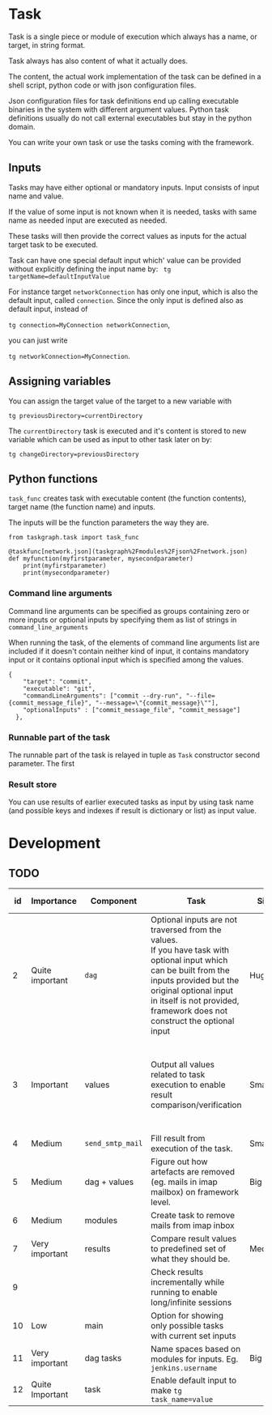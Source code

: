 # Task
Task is a single piece or module of execution which always has a name, or
target, in string format.

Task always has also content of what it actually does.

The content, the actual work implementation of the task can be defined in a shell script, python 
code or with json configuration files.

Json configuration files for task definitions end up calling executable binaries in the system with different argument values.
Python task definitions usually do not call external executables but stay in the python domain.

You can write your own task or use the tasks coming with the framework.

## Inputs
Tasks may have either optional or mandatory inputs. 
Input consists of input name and value.

If the value of some input is not known when it is needed, tasks with same name as 
needed input are executed as needed. 

These tasks will then provide the correct values as inputs for the actual target task 
to be executed.

Task can have one special default input which' value can be provided without explicitly 
defining the input name by:
``` tg targetName=defaultInputValue```

For instance target `networkConnection` has only one input, which is also the default input, 
called `connection`. Since the only input is defined also as default input, instead of 

`tg connection=MyConnection networkConnection`,

 you can just write 
 
`tg networkConnection=MyConnection`. 


## Assigning variables
You can assign the target value of the target to a new variable with
```
tg previousDirectory=currentDirectory
```
The `currentDirectory` task is executed and it's content is stored to new variable 
which can be used as input to other task later on by:

```
tg changeDirectory=previousDirectory
```

## Python functions

`task_func` creates task with executable content (the function contents),
target name (the function name) and inputs.

The inputs will be the function parameters the way they are.

```
from taskgraph.task import task_func

@taskfunc[network.json](taskgraph%2Fmodules%2Fjson%2Fnetwork.json)
def myfunction(myfirstparameter, mysecondparameter)
    print(myfirstparameter)
    print(mysecondparameter)

```

### Command line arguments
Command line arguments can be specified as groups containing zero or more inputs
or optional inputs by specifying them as list of strings in `command_line_arguments`

When running the task, of the elements of command line arguments list are included
if it doesn't contain neither kind of input, it contains mandatory input or it contains
optional input which is specified among the values.
```
{
    "target": "commit",
    "executable": "git",
    "commandLineArguments": ["commit --dry-run", "--file={commit_message_file}", "--message=\"{commit_message}\""],
    "optionalInputs" : ["commit_message_file", "commit_message"]
  },
```


### Runnable part of the task
The runnable part of the task is relayed in tuple as `Task` constructor second parameter.
The first 



### Result store
You can use results of earlier executed tasks as input by using task name
(and possible keys and indexes if result is dictionary or list) as input value.




# Development

## TODO
| id  | Importance      | Component        | Task                                                                                                                                                                                                                                                   | Size     | Difficulty     | Current Status
|-----|-----------------|------------------|--------------------------------------------------------------------------------------------------------------------------------------------------------------------------------------------------------------------------------------------------------|----------|----------------|---
| 2   | Quite important | `dag`            | Optional inputs are not traversed from the values.<br/>If you have task with optional input which can be built from the inputs provided but the original optional input in itself is not provided,<br/>framework does not construct the optional input | Huge     | Very difficult | Status unknown.<br/>Create unittest.
| 3   | Important       | values           | Output all values related to task execution to enable result comparison/verification                                                                                                                                                                   | Smallish | Easy           | Under the hood functions exist and information available.<br/>Design elegant usage 
| 4   | Medium          | `send_smtp_mail` | Fill result from execution of the task.                                                                                                                                                                                                                | Small    | Easy           
| 5   | Medium          | dag + values     | Figure out how artefacts are removed (eg. mails in imap mailbox) on framework level.                                                                                                                                                                   | Big      | Hard
| 6   | Medium          | modules          | Create task to remove mails from imap inbox                                                                                                                                                                                                            |          |                | Depends on #5
| 7   | Very important  | results          | Compare result values to predefined set of what they should be.                                                                                                                                                                                        | Medium   | Medium
| 9   |                 |                  | Check results incrementally while running to enable long/infinite sessions                                                                                                                                                                             
| 10  | Low             | main             | Option for showing only possible tasks with current set inputs                                                                                                                                                                                       
| 11  | Very important  | dag tasks        | Name spaces based on modules for inputs. Eg. `jenkins.username`                                                                                                                                                                                        | Big      | Hard
| 12  | Quite Important | task             | Enable default input to make `tg task_name=value`
